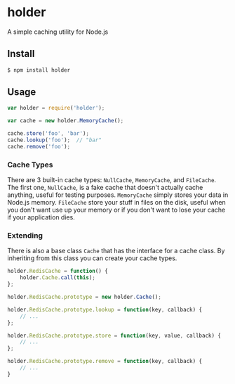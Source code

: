 # holder

A simple caching utility for Node.js

## Install

```bash
$ npm install holder
```

## Usage

```javascript
var holder = require('holder');

var cache = new holder.MemoryCache();

cache.store('foo', 'bar');
cache.lookup('foo');  // "bar"
cache.remove('foo');
```

### Cache Types

There are 3 built-in cache types: `NullCache`, `MemoryCache`, and `FileCache`. The first one, `NullCache`, is a fake cache that doesn't actually cache anything, useful for testing purposes. `MemoryCache` simply stores your data in Node.js memory. `FileCache` store your stuff in files on the disk, useful when you don't want use up your memory or if you don't want to lose your cache if your application dies.

### Extending

There is also a base class `Cache` that has the interface for a cache class. By inheriting from this class you can create your cache types.

```javascript
holder.RedisCache = function() {
	holder.Cache.call(this);
};

holder.RedisCache.prototype = new holder.Cache();

holder.RedisCache.prototype.lookup = function(key, callback) {
	// ...
};

holder.RedisCache.prototype.store = function(key, value, callback) {
	// ...
};

holder.RedisCache.prototype.remove = function(key, callback) {
	// ...
}
```
